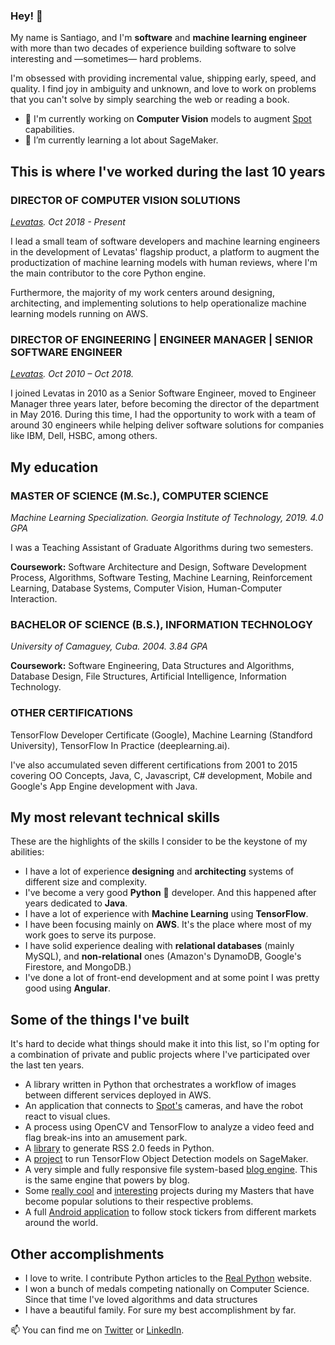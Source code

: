 ### Hey! 👋

My name is Santiago, and I'm **software** and **machine learning engineer** with more than two decades of experience building software to solve interesting and —sometimes— hard problems.

I'm obsessed with providing incremental value, shipping early, speed, and quality. I find joy in ambiguity and unknown, and love to work on problems that you can't solve by simply searching the web or reading a book.

- 🔭 I'm currently working on **Computer Vision** models to augment [Spot](https://www.bostondynamics.com/spot) capabilities.
- 🌱 I’m currently learning a lot about SageMaker. 

## This is where I've worked during the last 10 years

### DIRECTOR OF COMPUTER VISION SOLUTIONS
_[Levatas](https://www.levatas.com). Oct 2018 - Present_

I lead a small team of software developers and machine learning engineers in the development of Levatas' flagship product, a platform to augment the productization of machine learning models with human reviews, where I'm the main contributor to the core Python engine.

Furthermore, the majority of my work centers around designing, architecting, and implementing solutions to help operationalize machine learning models running on AWS.

### DIRECTOR OF ENGINEERING | ENGINEER MANAGER | SENIOR SOFTWARE ENGINEER
_[Levatas](https://www.levatas.com). Oct 2010 – Oct 2018._

I joined Levatas in 2010 as a Senior Software Engineer, moved to Engineer Manager three years later, before becoming the director of the department in May 2016. During this time, I had the opportunity to work with a team of around 30 engineers while helping deliver software solutions for companies like IBM, Dell, HSBC, among others.

## My education

### MASTER OF SCIENCE (M.Sc.), COMPUTER SCIENCE
_Machine Learning Specialization. Georgia Institute of Technology, 2019. 4.0 GPA_

I was a Teaching Assistant of Graduate Algorithms during two semesters.

**Coursework:** Software Architecture and Design, Software Development Process, Algorithms, Software Testing, Machine Learning, Reinforcement Learning, Database Systems, Computer Vision, Human-Computer Interaction.

### BACHELOR OF SCIENCE (B.S.), INFORMATION TECHNOLOGY
_University of Camaguey, Cuba. 2004. 3.84 GPA_

**Coursework:** Software Engineering, Data Structures and Algorithms, Database Design, File Structures, Artificial Intelligence, Information Technology.

### OTHER CERTIFICATIONS

TensorFlow Developer Certificate (Google), Machine Learning (Standford University), TensorFlow In Practice (deeplearning.ai).

I've also accumulated seven different certifications from 2001 to 2015 covering OO Concepts, Java, C, Javascript, C# development, Mobile and Google's App Engine development with Java.

## My most relevant technical skills

These are the highlights of the skills I consider to be the keystone of my abilities:

* I have a lot of experience **designing** and **architecting** systems of different size and complexity.
* I've become a very good **Python** 🐍 developer. And this happened after years dedicated to **Java**.
* I have a lot of experience with **Machine Learning** using **TensorFlow**.
* I have been focusing mainly on **AWS**. It's the place where most of my work goes to serve its purpose.
* I have solid experience dealing with **relational databases** (mainly MySQL), and **non-relational** ones (Amazon's DynamoDB, Google's Firestore, and MongoDB.)
* I've done a lot of front-end development and at some point I was pretty good using **Angular**.

## Some of the things I've built

It's hard to decide what things should make it into this list, so I'm opting for a combination of private and public projects where I've participated over the last ten years.

* A library written in Python that orchestrates a workflow of images between different services deployed in AWS.
* An application that connects to [Spot's](https://www.bostondynamics.com/spot) cameras, and have the robot react to visual clues.
* A process using OpenCV and TensorFlow to analyze a video feed and flag break-ins into an amusement park.
* A [library](https://github.com/svpino/rfeed) to generate RSS 2.0 feeds in Python.
* A [project](https://github.com/svpino/tensorflow-object-detection-sagemaker) to run TensorFlow Object Detection models on SageMaker.
* A very simple and fully responsive file system-based [blog engine](https://github.com/svpino/blog-engine). This is the same engine that powers by blog.
* Some [really cool](https://github.com/svpino/lunar-lander) and [interesting](https://github.com/svpino/cs7641-assignment4) projects during my Masters that have become popular solutions to their respective problems.
* A full [Android application](https://github.com/svpino/longhorn) to follow stock tickers from different markets around the world.

## Other accomplishments

* I love to write. I contribute Python articles to the [Real Python](https://realpython.com/sorting-algorithms-python/) website.
* I won a bunch of medals competing nationally on Computer Science. Since that time I've loved algorithms and data structures
* I have a beautiful family. For sure my best accomplishment by far.

📫  You can find me on [Twitter](https://twitter.com/svpino) or [LinkedIn](https://www.linkedin.com/in/svpino/).

